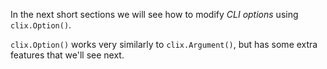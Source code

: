 In the next short sections we will see how to modify *CLI options* using `clix.Option()`.

`clix.Option()` works very similarly to `clix.Argument()`, but has some extra features that we'll see next.
